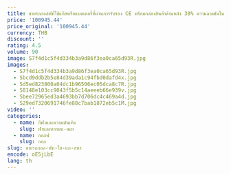 ```yaml
---
title: ขายรถกอล์ฟที่ใช้แก๊สหรือแบตเตอรี่ที่ผ่านการรับรอง CE พร้อมกล่องสินค้าด้านหลัง 30% ความลาดชันในการขับขี่สูงสุด รถกอล์ฟไฟฟ้าพลังงานใหม่
price: '100945.44'
price_original: '100945.44'
currency: THB
discount: ''
rating: 4.5
volume: 90
image: S7f4d1c5f4d334b3a9d86f3ea0ca65d93R.jpg
images:
  - S7f4d1c5f4d334b3a9d86f3ea0ca65d93R.jpg
  - Sbcd9ddb2b5e84d39ada1c94fbd0dafd4x.jpg
  - Sd5ed823800a04dc1b96506ec05dca8c7R.jpg
  - S8148e103cc9043f5b5c14aeeeb66e939v.jpg
  - Sbee72965ed3a4693bb7d706dc4c469a4d.jpg
  - S29ed7320691746fe88c7bab1872eb5c1M.jpg
video: ''
categories:
  - name: กีฬาและความบันเทิง
    slug: ฬาและความบ-นเท
  - name: กอล์ฟ
    slug: กอล
slug: ขายรถกอล-ฟท-ใช-แก-สหร
encode: oE5jLbE
lang: th
---
```

  